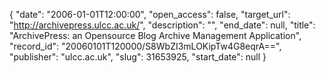 {
  "date": "2006-01-01T12:00:00", 
  "open_access": false, 
  "target_url": "http://archivepress.ulcc.ac.uk/", 
  "description": "", 
  "end_date": null, 
  "title": "ArchivePress: an Opensource Blog Archive Management Application", 
  "record_id": "20060101T120000/S8WbZI3mLOKipTw4G8eqrA==", 
  "publisher": "ulcc.ac.uk", 
  "slug": 31653925, 
  "start_date": null
}

